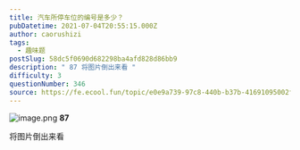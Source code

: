 ```yaml
---
title: 汽车所停车位的编号是多少？
pubDatetime: 2021-07-04T20:55:15.000Z
author: caorushizi
tags:
  - 趣味题
postSlug: 58dc5f0690d682298ba4afd828d86bb9
description: " 87 将图片倒出来看 "
difficulty: 3
questionNumber: 346
source: https://fe.ecool.fun/topic/e0e9a739-97c8-440b-b37b-41691095002f
---
```


![image.png](https://i.loli.net/2021/07/04/PDrVeKpzqLWM2w8.png)
**87**

将图片倒出来看
